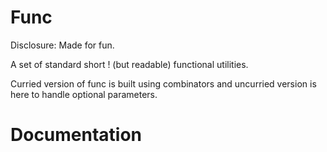 # Func

Disclosure: Made for fun.

A set of standard short ! (but readable) functional utilities.

Curried version of func is built using combinators and uncurried version is here to handle optional parameters.

# Documentation

